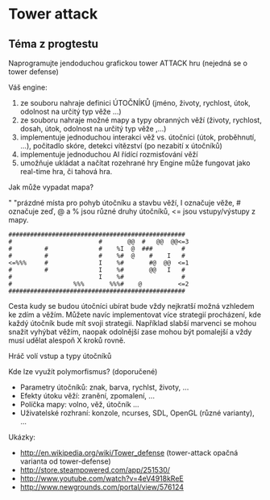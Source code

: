 # Tower attack

## Téma z progtestu
Naprogramujte jendoduchou grafickou tower ATTACK hru (nejedná se o tower defense)

Váš engine:

1. ze souboru nahraje definici ÚTOČNÍKŮ (jméno, životy, rychlost, útok, odolnost na určitý typ věže ...)
2. ze souboru nahraje možné mapy a typy obranných věží (životy, rychlost, dosah, útok, odolnost na určitý typ věže ,...)
3. implementuje jednoduchou interakci věž vs. útočníci (útok, proběhnutí, ...), počitadlo skóre, detekci vítězství (po nezabití x útočníků)
4. implementuje jednoduchou AI řídící rozmisťování věží
5. umožňuje ukládat a načítat rozehrané hry
Engine může fungovat jako real-time hra, či tahová hra.

Jak může vypadat mapa?

" "prázdné místa pro pohyb útočníku a stavbu věží, I označuje věže, # označuje zeď, @ a % jsou různé druhy útočníků, <= jsou vstupy/výstupy z mapy.

 ```
#################################################
#                        #       @@  #   @@  @@<=3
#         #              #    %I  @  ###        #
#         #              #    %#  @    #    I   #
<=%%%     #              I    %#       #@  @@  <=1
#         #              I    %#       @@   I   #
#                        I    %#                #
#                 %%%       %%%#    @          <=2
#################################################    
```
Cesta kudy se budou útočníci ubírat bude vždy nejkratší možná vzhledem ke zdím a věžím. Můžete navíc implementovat více strategií procházení, kde každý útočník bude mít svoji strategii. Například slabší marvenci se mohou snažit vyhýbat věžím, naopak odolnější zase mohou být pomalejší a vždy musí udělat alespoň X kroků rovně.

Hráč volí vstup a typy útočníků

Kde lze využít polymorfismus? (doporučené)
- Parametry útočníků: znak, barva, rychlst, životy, ...
- Efekty útoku věží: zranění, zpomalení, ...
- Políčka mapy: volno, věž, útočník ...
- Uživatelské rozhraní: konzole, ncurses, SDL, OpenGL (různé varianty), ...

Ukázky:
- http://en.wikipedia.org/wiki/Tower_defense (tower-attack opačná varianta od tower-defense)
- http://store.steampowered.com/app/251530/
- http://www.youtube.com/watch?v=4eV4918kReE
- http://www.newgrounds.com/portal/view/576124

